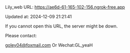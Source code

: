 Lily_web URL: https://ae6d-61-165-102-156.ngrok-free.app

Updated at: 2024-12-09 21:21:41

If you cannot open this URL, the server might be down.

Please contact: 

goley04@foxmail.com Or Wechat:GL_yeaH